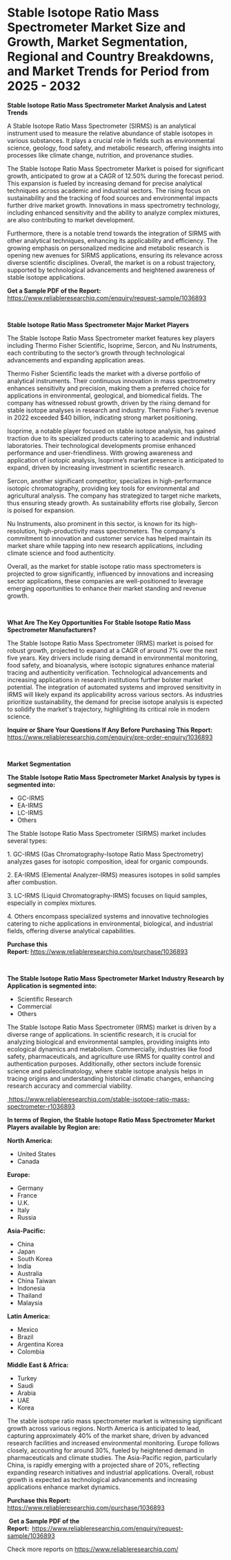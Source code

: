 <p><h1>Stable Isotope Ratio Mass Spectrometer Market Size and Growth, Market Segmentation, Regional and Country Breakdowns, and Market Trends for Period from 2025 -  2032</h1></p><p><strong>Stable Isotope Ratio Mass Spectrometer Market Analysis and Latest Trends</strong></p>
<p><p>A Stable Isotope Ratio Mass Spectrometer (SIRMS) is an analytical instrument used to measure the relative abundance of stable isotopes in various substances. It plays a crucial role in fields such as environmental science, geology, food safety, and metabolic research, offering insights into processes like climate change, nutrition, and provenance studies.</p><p>The Stable Isotope Ratio Mass Spectrometer Market is poised for significant growth, anticipated to grow at a CAGR of 12.50% during the forecast period. This expansion is fueled by increasing demand for precise analytical techniques across academic and industrial sectors. The rising focus on sustainability and the tracking of food sources and environmental impacts further drive market growth. Innovations in mass spectrometry technology, including enhanced sensitivity and the ability to analyze complex mixtures, are also contributing to market development.</p><p>Furthermore, there is a notable trend towards the integration of SIRMS with other analytical techniques, enhancing its applicability and efficiency. The growing emphasis on personalized medicine and metabolic research is opening new avenues for SIRMS applications, ensuring its relevance across diverse scientific disciplines. Overall, the market is on a robust trajectory, supported by technological advancements and heightened awareness of stable isotope applications.</p></p>
<p><strong>Get a Sample PDF of the Report:&nbsp;</strong> <a href="https://www.reliableresearchiq.com/enquiry/request-sample/1036893?utm_campaign=2230&utm_medium=2&utm_source=Github&utm_content=ia&utm_term=16022025&utm_id=stable-isotope-ratio-mass-spectrometer">https://www.reliableresearchiq.com/enquiry/request-sample/1036893</a></p>
<p>&nbsp;</p>
<p><strong>Stable Isotope Ratio Mass Spectrometer Major Market Players</strong></p>
<p><p>The Stable Isotope Ratio Mass Spectrometer market features key players including Thermo Fisher Scientific, Isoprime, Sercon, and Nu Instruments, each contributing to the sector’s growth through technological advancements and expanding application areas.</p><p>Thermo Fisher Scientific leads the market with a diverse portfolio of analytical instruments. Their continuous innovation in mass spectrometry enhances sensitivity and precision, making them a preferred choice for applications in environmental, geological, and biomedical fields. The company has witnessed robust growth, driven by the rising demand for stable isotope analyses in research and industry. Thermo Fisher’s revenue in 2022 exceeded $40 billion, indicating strong market positioning.</p><p>Isoprime, a notable player focused on stable isotope analysis, has gained traction due to its specialized products catering to academic and industrial laboratories. Their technological developments promise enhanced performance and user-friendliness. With growing awareness and application of isotopic analysis, Isoprime’s market presence is anticipated to expand, driven by increasing investment in scientific research.</p><p>Sercon, another significant competitor, specializes in high-performance isotopic chromatography, providing key tools for environmental and agricultural analysis. The company has strategized to target niche markets, thus ensuring steady growth. As sustainability efforts rise globally, Sercon is poised for expansion.</p><p>Nu Instruments, also prominent in this sector, is known for its high-resolution, high-productivity mass spectrometers. The company's commitment to innovation and customer service has helped maintain its market share while tapping into new research applications, including climate science and food authenticity.</p><p>Overall, as the market for stable isotope ratio mass spectrometers is projected to grow significantly, influenced by innovations and increasing sector applications, these companies are well-positioned to leverage emerging opportunities to enhance their market standing and revenue growth.</p></p>
<p>&nbsp;</p>
<p><strong>What Are The Key Opportunities For Stable Isotope Ratio Mass Spectrometer Manufacturers?</strong></p>
<p><p>The Stable Isotope Ratio Mass Spectrometer (IRMS) market is poised for robust growth, projected to expand at a CAGR of around 7% over the next five years. Key drivers include rising demand in environmental monitoring, food safety, and bioanalysis, where isotopic signatures enhance material tracing and authenticity verification. Technological advancements and increasing applications in research institutions further bolster market potential. The integration of automated systems and improved sensitivity in IRMS will likely expand its applicability across various sectors. As industries prioritize sustainability, the demand for precise isotope analysis is expected to solidify the market's trajectory, highlighting its critical role in modern science.</p></p>
<p><strong>Inquire or Share Your Questions If Any Before Purchasing This Report:</strong> <a href="https://www.reliableresearchiq.com/enquiry/pre-order-enquiry/1036893?utm_campaign=2230&utm_medium=2&utm_source=Github&utm_content=ia&utm_term=16022025&utm_id=stable-isotope-ratio-mass-spectrometer">https://www.reliableresearchiq.com/enquiry/pre-order-enquiry/1036893</a></p>
<p>&nbsp;</p>
<p><strong>Market Segmentation</strong></p>
<p><strong>The Stable Isotope Ratio Mass Spectrometer Market Analysis by types is segmented into:</strong></p>
<p><ul><li>GC-IRMS</li><li>EA-IRMS</li><li>LC-IRMS</li><li>Others</li></ul></p>
<p><p>The Stable Isotope Ratio Mass Spectrometer (SIRMS) market includes several types: </p><p>1. GC-IRMS (Gas Chromatography-Isotope Ratio Mass Spectrometry) analyzes gases for isotopic composition, ideal for organic compounds.</p><p>2. EA-IRMS (Elemental Analyzer-IRMS) measures isotopes in solid samples after combustion.</p><p>3. LC-IRMS (Liquid Chromatography-IRMS) focuses on liquid samples, especially in complex mixtures.</p><p>4. Others encompass specialized systems and innovative technologies catering to niche applications in environmental, biological, and industrial fields, offering diverse analytical capabilities.</p></p>
<p><strong>Purchase this Report:&nbsp;</strong><a href="https://www.reliableresearchiq.com/purchase/1036893?utm_campaign=2230&utm_medium=2&utm_source=Github&utm_content=ia&utm_term=16022025&utm_id=stable-isotope-ratio-mass-spectrometer">https://www.reliableresearchiq.com/purchase/1036893</a></p>
<p>&nbsp;</p>
<p><strong>The Stable Isotope Ratio Mass Spectrometer Market Industry Research by Application is segmented into:</strong></p>
<p><ul><li>Scientific Research</li><li>Commercial</li><li>Others</li></ul></p>
<p><p>The Stable Isotope Ratio Mass Spectrometer (IRMS) market is driven by a diverse range of applications. In scientific research, it is crucial for analyzing biological and environmental samples, providing insights into ecological dynamics and metabolism. Commercially, industries like food safety, pharmaceuticals, and agriculture use IRMS for quality control and authentication purposes. Additionally, other sectors include forensic science and paleoclimatology, where stable isotope analysis helps in tracing origins and understanding historical climatic changes, enhancing research accuracy and commercial viability.</p></p>
<p><a href="https://www.reliableresearchiq.com/stable-isotope-ratio-mass-spectrometer-r1036893?utm_campaign=2230&utm_medium=2&utm_source=Github&utm_content=ia&utm_term=16022025&utm_id=stable-isotope-ratio-mass-spectrometer">&nbsp;https://www.reliableresearchiq.com/stable-isotope-ratio-mass-spectrometer-r1036893</a></p>
<p><strong>In terms of Region, the Stable Isotope Ratio Mass Spectrometer Market Players available by Region are:</strong></p>
<p>
    <p> <strong> North America: </strong>
        <ul>
            <li>United States</li>
            <li>Canada</li>
        </ul>
        </p> 
    <p> <strong> Europe: </strong>
        <ul>
            <li>Germany</li>
            <li>France</li>
            <li>U.K.</li>
            <li>Italy</li>
            <li>Russia</li>
        </ul>
        </p> 
    <p> <strong> Asia-Pacific: </strong>
        <ul>
            <li>China</li>
            <li>Japan</li>
            <li>South Korea</li>
            <li>India</li>
            <li>Australia</li>
            <li>China Taiwan</li>
            <li>Indonesia</li>
            <li>Thailand</li>
            <li>Malaysia</li>
        </ul>
        </p> 
    <p> <strong> Latin America: </strong>
        <ul>
            <li>Mexico</li>
            <li>Brazil</li>
            <li>Argentina Korea</li>
            <li>Colombia</li>
        </ul>
        </p> 
    <p> <strong> Middle East & Africa: </strong>
        <ul>
            <li>Turkey</li>
            <li>Saudi</li>
            <li>Arabia</li>
            <li>UAE</li>
            <li>Korea</li>
        </ul>
    </p>
    </p>
<p><p>The stable isotope ratio mass spectrometer market is witnessing significant growth across various regions. North America is anticipated to lead, capturing approximately 40% of the market share, driven by advanced research facilities and increased environmental monitoring. Europe follows closely, accounting for around 30%, fueled by heightened demand in pharmaceuticals and climate studies. The Asia-Pacific region, particularly China, is rapidly emerging with a projected share of 20%, reflecting expanding research initiatives and industrial applications. Overall, robust growth is expected as technological advancements and increasing applications enhance market dynamics.</p></p>
<p><strong>Purchase this Report: </strong><a href="https://www.reliableresearchiq.com/purchase/1036893?utm_campaign=2230&utm_medium=2&utm_source=Github&utm_content=ia&utm_term=16022025&utm_id=stable-isotope-ratio-mass-spectrometer">https://www.reliableresearchiq.com/purchase/1036893</a></p>
<p>&nbsp;<strong>Get a Sample PDF of the Report:&nbsp;&nbsp;</strong><a href="https://www.reliableresearchiq.com/enquiry/request-sample/1036893?utm_campaign=2230&utm_medium=2&utm_source=Github&utm_content=ia&utm_term=16022025&utm_id=stable-isotope-ratio-mass-spectrometer">https://www.reliableresearchiq.com/enquiry/request-sample/1036893</a></p>
<p><strong></strong></p>
<p>Check more reports on <a href="https://www.reliableresearchiq.com/?utm_campaign=2230&utm_medium=2&utm_source=Github&utm_content=ia&utm_term=16022025&utm_id=stable-isotope-ratio-mass-spectrometer">https://www.reliableresearchiq.com/</a></p>